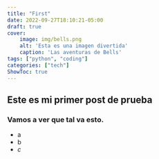 ```yaml
---
title: "First"
date: 2022-09-27T18:10:21-05:00
draft: true
cover:
    image: img/bells.png
    alt: 'Esta es una imagen divertida'
    caption: 'Las aventuras de Bells'
tags: ["python", "coding"]
categories: ["tech"]
ShowToc: true
---
```


## Este es mi primer post de prueba

### Vamos a ver que tal va esto.

- a
- b
- _c_